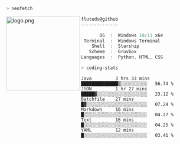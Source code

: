 ```zsh
> neofetch
```

<!--img align="left" src="https://github.com/fluteds.png" alt="logo.png" width="200"/>-->
<img align="left" src="https://external-content.duckduckgo.com/iu/?u=https%3A%2F%2F78.media.tumblr.com%2F975fca5f82161b190efdcaa05ffbd4ec%2Ftumblr_p6q6m9TJF01x3p3jmo1_500.png&f=1&nofb=1" alt="logo.png" width="200"/>

```csharp
fluteds@github
--------------

       OS  :  Windows 10/11 x64
 Terminal  :  Windows Terminal
    Shell  :  Starship
   Scheme  :  Gruvbox
Languages  :  Python, HTML, CSS
```

```zsh
> coding-stats
```

<!--START_SECTION:waka-->

```text
Java         3 hrs 33 mins   ██████████████▒░░░░░░░░░░   56.74 %
JSON         1 hr 27 mins    █████▓░░░░░░░░░░░░░░░░░░░   23.12 %
Batchfile    27 mins         █▓░░░░░░░░░░░░░░░░░░░░░░░   07.24 %
Markdown     16 mins         █░░░░░░░░░░░░░░░░░░░░░░░░   04.27 %
Text         16 mins         █░░░░░░░░░░░░░░░░░░░░░░░░   04.25 %
YAML         12 mins         █░░░░░░░░░░░░░░░░░░░░░░░░   03.41 %
```

<!--END_SECTION:waka-->
